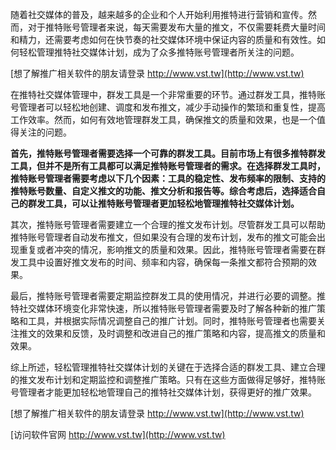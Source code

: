 随着社交媒体的普及，越来越多的企业和个人开始利用推特进行营销和宣传。然而，对于推特账号管理者来说，每天需要发布大量的推文，不仅需要耗费大量时间和精力，还需要考虑如何在快节奏的社交媒体环境中保证内容的质量和有效性。如何轻松管理推特社交媒体计划，成为了众多推特账号管理者所关注的问题。

[想了解推广相关软件的朋友请登录 http://www.vst.tw](http://www.vst.tw)

在推特社交媒体管理中，群发工具是一个非常重要的环节。通过群发工具，推特账号管理者可以轻松地创建、调度和发布推文，减少手动操作的繁琐和重复性，提高工作效率。然而，如何有效地管理群发工具，确保推文的质量和效果，也是一个值得关注的问题。

**首先，推特账号管理者需要选择一个可靠的群发工具。目前市场上有很多推特群发工具，但并不是所有工具都可以满足推特账号管理者的需求。在选择群发工具时，推特账号管理者需要考虑以下几个因素：工具的稳定性、发布频率的限制、支持的推特账号数量、自定义推文的功能、推文分析和报告等。综合考虑后，选择适合自己的群发工具，可以让推特账号管理者更加轻松地管理推特社交媒体计划。**

其次，推特账号管理者需要建立一个合理的推文发布计划。尽管群发工具可以帮助推特账号管理者自动发布推文，但如果没有合理的发布计划，发布的推文可能会出现重复或者冲突的情况，影响推文的质量和效果。因此，推特账号管理者需要在群发工具中设置好推文发布的时间、频率和内容，确保每一条推文都符合预期的效果。

最后，推特账号管理者需要定期监控群发工具的使用情况，并进行必要的调整。推特社交媒体环境变化非常快速，所以推特账号管理者需要及时了解各种新的推广策略和工具，并根据实际情况调整自己的推广计划。同时，推特账号管理者也需要关注推文的效果和反馈，及时调整和改进自己的推广策略和内容，提高推文的质量和效果。

综上所述，轻松管理推特社交媒体计划的关键在于选择合适的群发工具、建立合理的推文发布计划和定期监控和调整推广策略。只有在这些方面做得足够好，推特账号管理者才能更加轻松地管理自己的推特社交媒体计划，获得更好的推广效果。

[想了解推广相关软件的朋友请登录 http://www.vst.tw](http://www.vst.tw)


[访问软件官网 http://www.vst.tw](http://www.vst.tw)
